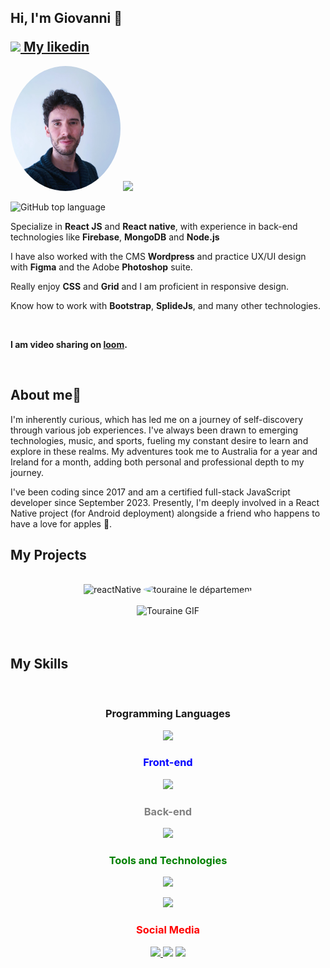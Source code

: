 
<!-- Introduction -->

  ## <p>Hi, I'm Giovanni 👋 </p><a align="right" href="https://www.linkedin.com/in/giovanni-zoppis/"><img width="20" height="auto" src="https://skillicons.dev/icons?i=linkedin" /> My likedin</a>
<div align="left">
  <div>
  <img height="200" width="auto" style="border-radius:50%" src="https://github.com/Gi0vak/Gi0vak/blob/main/modifMoi.jpg" alt="reactNative"/>
  <img height="200" width="auto"src="https://github-readme-stats.vercel.app/api?username=Gi0vak"/>
  
  ![GitHub top language](https://img.shields.io/github/languages/top/Gi0vak/haveyouseenmypet?color=green) 
    
  </div>
  <p> Specialize in <b>React JS</b> and <b>React native</b>, with experience in back-end technologies like <b>Firebase</b>, <b>MongoDB</b> and <b>Node.js</b></p>
  <p>I have also worked with the CMS <b>Wordpress</b> and practice UX/UI design with <b>Figma</b> and the Adobe <b>Photoshop</b> suite.</p> 
  <p>Really enjoy <b>CSS</b> and <b>Grid</b> and I am proficient in responsive design. 
    </p>
    <p> Know how to work with <b>Bootstrap</b>, <b>SplideJs</b>, and many other technologies.  </p>
  <br>
  
  <p><b>I am video sharing on <a href="https://www.loom.com/share/0d7dbe062342449fb6e42c4d0c72e116">loom</a>.    </b></p>
    </p>
  <br>
</div>

## About me👋
<p> I'm inherently curious, which has led me on a journey of self-discovery through various job experiences. I've always been drawn to emerging technologies, music, and sports, fueling my constant desire to learn and explore in these realms. My adventures took me to Australia for a year and Ireland for a month, adding both personal and professional depth to my journey.

I've been coding since 2017 and am a certified full-stack JavaScript developer since September 2023. Presently, I'm deeply involved in a React Native project (for Android deployment) alongside a friend who happens to have a love for apples 🍏.</p>
  
## My Projects

  <div align="center" >
<br>
 <div>
  <img height="auto" width="200" src="https://devocean.sk.com/editorImg/2023/5/20/86c0b9b5c4e3dc4d3ee15f233b9e7b8140da91298e03f30be5576712ac8e6cd3" alt="reactNative"/>
  <img height="156" width="200" style="border-radius:50%" src="https://upload.wikimedia.org/wikipedia/fr/b/bf/Logo_Indre-et-Loire_-_2019.svg" alt="touraine le département"/>
 </div>
    <div>
    <br>
  <img src="https://github.com/Gi0vak/Gi0vak/blob/main/touraineTheGif.gif" alt="Touraine GIF"/>
  </div>
</div>
<br>
<br>


  
## My Skills


<br>

<div align="center" >
  
### Programming Languages 

<p align="center">
  <img src="https://skillicons.dev/icons?i=ts,php,py" />
</p>

### <span style="color:blue">Front-end</span>

<p align="center">
  <img src="https://skillicons.dev/icons?i=react,html,css,bootstrap,wordpress,nextjs" />
</p>

### <span style="color:gray">Back-end</span>

<p align="center">
  <img src="https://skillicons.dev/icons?i=nodejs,express,mongodb,mysql,firebase" />
</p>

### <span style="color:green">Tools and Technologies</span>

<p align="center">
  <img src="https://skillicons.dev/icons?i=figma,ps,wordpress,regex,postman" />
</p>

<p align="center">
  <img src="https://skillicons.dev/icons?i=codepen,vscode,php,py,powershell,xd" />
</p>

### <span style="color:red">Social Media</span>

<p align="center">
  <a href="https://linkedin.com/in/giovanni-zoppis/">
    <img src="https://skillicons.dev/icons?i=linkedin" />
  </a>
    <img src="https://skillicons.dev/icons?i=instagram" />
    <img src="https://skillicons.dev/icons?i=stackoverflow" />
</p>
</div>
